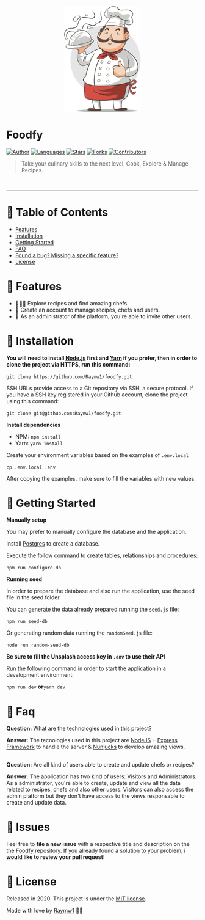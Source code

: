 <p align="center">
   <img src="./public/assets/chef.png" width="200"/>
</p>

# Foodfy





[![Author](https://img.shields.io/badge/author-Raymw1-341s4f?style=flat-square)](https://github.com/Raymw1)
[![Languages](https://img.shields.io/github/languages/count/Raymw1/foodfy?color=41s4f&style=flat-square)](#)
[![Stars](https://img.shields.io/github/stars/Raymw1/foodfy?color=41s4f&style=flat-square)](https://github.com/Raymw1/foodfy/stargazers)
[![Forks](https://img.shields.io/github/forks/Raymw1/foodfy?color=41s4f&style=flat-square)](https://github.com/Raymw1/foodfy/network/members)
[![Contributors](https://img.shields.io/github/contributors/Raymw1/foodfy?color=41s4f&style=flat-square)](https://github.com/Raymw1/foodfy/graphs/contributors)


> Take your culinary skills to the next level. Cook, Explore & Manage Recipes.

<br />



---

# :pushpin: Table of Contents

* [Features](#rocket-features)
* [Installation](#construction_worker-installation)
* [Getting Started](#runner-getting-started)
* [FAQ](#postbox-faq)
* [Found a bug? Missing a specific feature?](#bug-issues)
* [License](#closed_book-license)


# :rocket: Features

* 👩🏽‍🍳 Explore recipes and find amazing chefs.
* 🍕 Create an account to manage recipes, chefs and users.
* 📨 As an administrator of the platform, you're able to invite other users.

# :construction_worker: Installation

**You will need to install [Node.js](https://nodejs.org/en/download/) first and [Yarn](https://yarnpkg.com/) if you prefer, then in order to clone the project via HTTPS, run this command:**

```git clone https://github.com/Raymw1/foodfy.git```

SSH URLs provide access to a Git repository via SSH, a secure protocol. If you have a SSH key registered in your Github account, clone the project using this command:

```git clone git@github.com:Raymw1/foodfy.git```

**Install dependencies**

* NPM: ```npm install```
* Yarn: ```yarn install```

Create your environment variables based on the examples of ```.env.local```

```cp .env.local .env```

After copying the examples, make sure to fill the variables with new values.

# :runner: Getting Started

**Manually setup**

You may prefer to manually configure the database and the application.

Install [Postgres](https://www.postgresql.org/) to create a database.

Execute the follow command to create tables, relationships and procedures:

```npm run configure-db```

**Running seed**

In order to prepare the database and also run the application, use the seed file in the seed folder.

You can generate the data already prepared running the ```seed.js``` file:

```npm run seed-db```

Or generating random data running the ```randomSeed.js``` file:

```node run random-seed-db```

**Be sure to fill the Unsplash access key in ```.env``` to use their API**

Run the following command in order to start the application in a development environment:

```npm run dev``` **or**```yarn dev```

# :postbox: Faq

**Question:** What are the technologies used in this project?

**Answer:** The tecnologies used in this project are [NodeJS](https://nodejs.org/en/) + [Express Framework](http://expressjs.com/en/) to handle the server & [Nunjucks](https://mozilla.github.io/nunjucks/templating.html) to develop amazing views.
##

**Question:** Are all kind of users able to create and update chefs or recipes?

**Answer:** The application has two kind of users: Visitors and Administrators. As a administrator, you're able to create, update and view all the data related to recipes, chefs and also other users. Visitors can also access the admin platform but they don't have access to the views responsable to create and update data.

# :bug: Issues

Feel free to **file a new issue** with a respective title and description on the the [Foodfy](https://github.com/Raymw1/foodfy/issues) repository. If you already found a solution to your problem, **i would like to review your pull request**!

# :closed_book: License

Released in 2020.
This project is under the [MIT license](https://github.com/Raymw1/foodfy/blob/master/LICENSE).

Made with love by [Raymw1](https://github.com/Raymw1) 💜🚀
